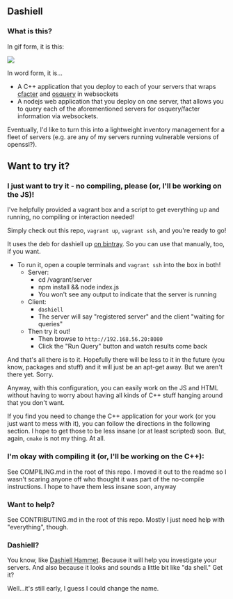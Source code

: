 ## Dashiell
### What is this?

In gif form, it is this:

![](https://raw.githubusercontent.com/maclennann/dashiell/master/demo.gif)

In word form, it is...

* A C++ application that you deploy to each of your servers that wraps [cfacter](http://github.com/puppetlabs/cfacter)
and [osquery](http://osquery.io) in websockets
* A nodejs web application that you deploy on one server, that allows you to query each of the aforementioned
servers for osquery/facter information via websockets.

Eventually, I'd like to turn this into a lightweight inventory management for a fleet of servers (e.g. are any of my servers running vulnerable versions of openssl?).

## Want to try it?

### I just want to try it - no compiling, please (or, I'll be working on the JS)!
I've helpfully provided a vagrant box and a script to get everything up and running, no compiling or
interaction needed!

Simply check out this repo, `vagrant up`, `vagrant ssh`, and you're ready to go!

It uses the deb for dashiell up [on bintray](https://bintray.com/maclennann/deb/dashiell/view/files). So you can use that manually, too, if you want.

* To run it, open a couple terminals and `vagrant ssh` into the box in both!
    * Server:
        * cd /vagrant/server
        * npm install && node index.js
        * You won't see any output to indicate that the server is running
    * Client:
        * `dashiell`
        * The server will say "registered server" and the client "waiting for queries"
    * Then try it out!
        * Then browse to `http://192.168.56.20:8080`
        * Click the "Run Query" button and watch results come back

And that's all there is to it. Hopefully there will be less to it in the future
(you know, packages and stuff) and it will just be an apt-get away. But we aren't there
yet. Sorry.

Anyway, with this configuration, you can easily work on the JS and HTML without having to
worry about having all kinds of C++ stuff hanging around that you don't want.

If you find you need to change the C++ application for your work (or you just want to mess with it),
you can follow the directions in the following section. I hope to get those to be less insane
(or at least scripted) soon. But, again, `cmake` is not my thing. At all.

### I'm okay with compiling it (or, I'll be working on the C++):

See COMPILING.md in the root of this repo. I moved it out to the readme so I wasn't scaring anyone off
who thought it was part of the no-compile instructions. I hope to have them less insane soon, anyway

### Want to help?

See CONTRIBUTING.md in the root of this repo. Mostly I just need help with "everything", though.


### Dashiell?

You know, like [Dashiell Hammet](http://en.wikipedia.org/wiki/Dashiell_Hammett). Because it will help you investigate your
servers. And also because it looks and sounds a little bit like "da shell." Get it?

Well...it's still early, I guess I could change the name.
